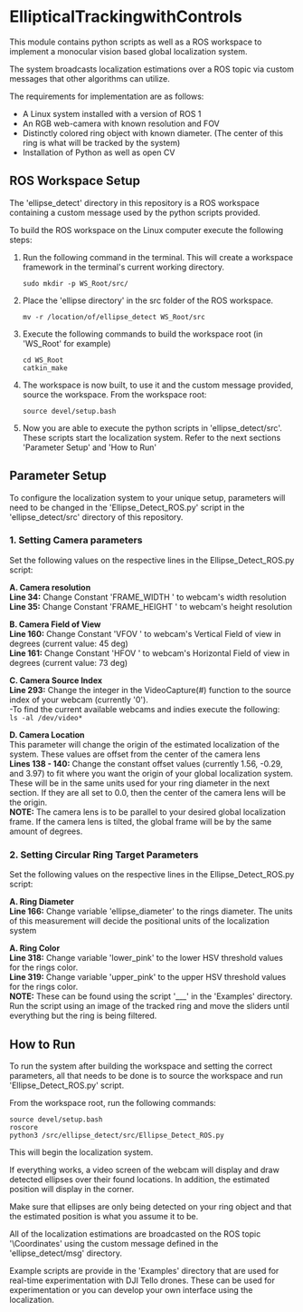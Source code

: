 
# EllipticalTrackingwithControls

This module contains python scripts as well as a ROS workspace to implement a monocular vision based global localization system. 

The system broadcasts localization estimations over a  ROS topic via custom messages that other algorithms can utilize.

The requirements for implementation are as follows:

- A Linux system installed with a version of ROS 1
- An RGB web-camera with known resolution and FOV
- Distinctly colored ring object with known diameter. (The center of this ring is what will be tracked by the system)
- Installation of Python as well as open CV

## ROS Workspace Setup
The 'ellipse_detect' directory in this repository is a ROS workspace containing a custom message used by the python scripts provided. 

To build the ROS workspace on the Linux computer execute the following steps:

1. Run the following command in the terminal. This will create a workspace framework in the terminal's current working directory.
	```
	sudo mkdir -p WS_Root/src/
	```
2. Place the 'ellipse directory' in the src folder of the ROS workspace.
	```
	mv -r /location/of/ellipse_detect WS_Root/src
	```
4. Execute the following commands to build the workspace root (in 'WS_Root' for example)
	```
	cd WS_Root
	catkin_make
	```
5. The workspace is now built, to use it and the custom message provided, source the workspace. From the workspace root:
	```
	source devel/setup.bash
	```
6. Now you are able to execute the python scripts in 'ellipse_detect/src'. These scripts start the localization system. Refer to the next sections 'Parameter Setup' and 'How to Run'

## Parameter Setup
To configure the localization system to your unique setup, parameters will need to be changed in the 'Ellipse_Detect_ROS.py' script in the 'ellipse_detect/src' directory of this repository.

### 1. Setting Camera parameters
Set the following values on the respective lines in the Ellipse_Detect_ROS.py script:
	
**A.  Camera resolution**  
**Line 34:** Change Constant 'FRAME_WIDTH ' to webcam's width resolution  
**Line 35:** Change Constant 'FRAME_HEIGHT ' to webcam's height resolution  
	
**B.  Camera Field of View**  
**Line 160:** Change Constant 'VFOV ' to webcam's Vertical Field of view in degrees (current value: 45 deg)  
**Line 161:** Change Constant 'HFOV ' to webcam's Horizontal Field of view in degrees (current value: 73 deg)  

**C.  Camera Source Index**  
**Line 293:** Change the integer in the VideoCapture(#) function to the source index of your webcam (currently '0').  
-To find the current available webcams and indies execute the following:  
	```
	ls -al /dev/video*
	```

**D.  Camera Location**  
This parameter will change the origin of the estimated localization of the system. These values are offset from the center of the camera lens  
**Lines 138 - 140:** Change the constant offset values (currently 1.56, -0.29, and 3.97) to fit where you want the origin of your global localization system. These will be in the same units used for your ring diameter in the next section. If they are all set to 0.0, then the center of the camera lens will be the origin.   
**NOTE:** The camera lens is to be parallel to your desired global localization frame. If the camera lens is tilted, the global frame will be by the same amount of degrees.  


### 2. Setting Circular Ring Target Parameters 
Set the following values on the respective lines in the Ellipse_Detect_ROS.py script:
	
**A.  Ring Diameter**    
**Line 166:** Change variable 'ellipse_diameter' to the rings diameter. The units of this measurement will decide the positional units of the localization system  

**A.  Ring Color**   
**Line 318:** Change variable 'lower_pink' to the lower HSV threshold values for the rings color.  
**Line 319:** Change variable 'upper_pink' to the upper HSV threshold values for the rings color.  
**NOTE:** These can be found using the script '___' in the 'Examples' directory. Run the script using an image of the tracked ring and move the sliders until everything but the ring is being filtered.


## How to Run
To run the system after building the workspace and setting the correct parameters, all that needs to be done is to source the workspace and run 'Ellipse_Detect_ROS.py' script.

From the workspace root, run the following commands:  

```
source devel/setup.bash
roscore
python3 /src/ellipse_detect/src/Ellipse_Detect_ROS.py
```

This will begin the localization system.

If everything works, a video screen of the webcam will display and draw detected ellipses over their found locations. In addition, the estimated position will display in the corner.

Make sure that ellipses are only being detected on your ring object and that the estimated position is what you assume it to be.

All of the localization estimations are broadcasted on the ROS topic '\Coordinates' using the custom message defined in the 'ellipse_detect/msg' directory.

Example scripts are provide in the 'Examples' directory that are used for real-time experimentation with DJI Tello drones. These can be used for experimentation or you can develop your own interface using the localization.
